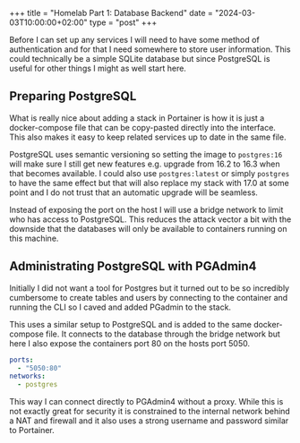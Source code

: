 +++
title = "Homelab Part 1: Database Backend"
date = "2024-03-03T10:00:00+02:00"
type = "post"
+++

Before I can set up any services I will need to have some method of authentication and for that I need somewhere to store user information. This could technically be a simple SQLite database but since PostgreSQL is useful for other things I might as well start here.

## Preparing PostgreSQL

What is really nice about adding a stack in Portainer is how it is just a docker-compose file that can be copy-pasted directly into the interface. This also makes it easy to keep related services up to date in the same file.

PostgreSQL uses semantic versioning so setting the image to `postgres:16` will make sure I still get new features e.g. upgrade from 16.2 to 16.3 when that becomes available. I could also use `postgres:latest` or simply `postgres` to have the same effect but that will also replace my stack with 17.0 at some point and I do not trust that an automatic upgrade will be seamless.

Instead of exposing the port on the host I will use a bridge network to limit who has access to PostgreSQL. This reduces the attack vector a bit with the downside that the databases will only be available to containers running on this machine.

## Administrating PostgreSQL with PGAdmin4

Initially I did not want a tool for Postgres but it turned out to be so incredibly cumbersome to create tables and users by connecting to the container and running the CLI so I caved and added PGadmin to the stack.

This uses a similar setup to PostgreSQL and is added to the same docker-compose file. It connects to the database through the bridge network but here I also expose the containers port 80 on the hosts port 5050.

```yaml
ports:
  - "5050:80"
networks:
  - postgres
```

This way I can connect directly to PGAdmin4 without a proxy. While this is not exactly great for security it is constrained to the internal network behind a NAT and firewall and it also uses a strong username and password similar to Portainer.
